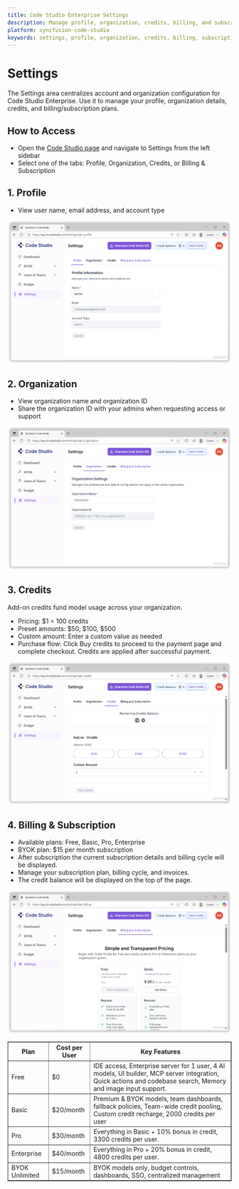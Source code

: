 ```yaml
---
title: Code Studio Enterprise Settings
description: Manage profile, organization, credits, billing, and subscriptions in Syncfusion Code Studio Enterprise.
platform: syncfusion-code-studio
keywords: settings, profile, organization, credits, billing, subscription, plans, BYOK, payments, enterprise, syncfusion, code-studio
---
```


# Settings

The Settings area centralizes account and organization configuration for Code Studio Enterprise. Use it to manage your profile, organization details, credits, and billing/subscription plans.

## How to Access

- Open the [Code Studio page](https://app.sfcodestudio.com) and navigate to Settings from the left sidebar
- Select one of the tabs: Profile, Organization, Credits, or Billing & Subscription

## 1. Profile

- View user name, email address, and account type
<img src="./enterprise-images/settingsprofile.png" alt="settings"  />

## 2. Organization

- View organization name and organization ID
- Share the organization ID with your admins when requesting access or support
<img src="./enterprise-images/settingsorg.png" alt="settings"  />

## 3. Credits

Add-on credits fund model usage across your organization.

- Pricing: $1 = 100 credits
- Preset amounts: $50, $100, $500
- Custom amount: Enter a custom value as needed
- Purchase flow: Click Buy credits to proceed to the payment page and complete checkout. Credits are applied after successful payment.
<img src="./enterprise-images/settingscredit.png" alt="settings"  />

## 4. Billing & Subscription

- Available plans: Free, Basic, Pro, Enterprise
- BYOK plan: $15 per month subscription
- After subscription the current subscription details and billing cycle will be displayed.
- Manage your subscription plan, billing cycle, and invoices.
- The credit balance will be displayed on the top of the page.

<img src="./enterprise-images/settingsbilling.png" alt="settings"  />


<table border="1" cellpadding="8" cellspacing="0">
  <thead>
    <tr>
      <th>Plan</th>
      <th>Cost per User</th>
      <th>Key Features</th>
    </tr>
  </thead>
  <tbody>
    <tr>
      <td>Free</td>
      <td>$0</td>
      <td>IDE access, Enterprise server for 1 user, 4 AI models, UI builder, MCP server integration, Quick actions and codebase search, Memory and image input support.</td>
    </tr>
    <tr>
      <td>Basic</td>
      <td>$20/month</td>
      <td>Premium & BYOK models, team dashboards, fallback policies, Team-wide credit pooling, Custom credit recharge, 2000 credits per user</td>
    </tr>
    <tr>
      <td>Pro</td>
      <td>$30/month</td>
      <td>Everything in Basic + 10% bonus in credit, 3300 credits per user.</td>
    </tr>
    <tr>
      <td>Enterprise</td>
      <td>$40/month</td>
      <td>Everything in Pro + 20% bonus in credit, 4800 credits per user.</td>
    </tr>
    <tr>
      <td>BYOK Unlimited</td>
      <td>$15/month</td>
      <td>BYOK models only, budget controls, dashboards, SSO, centralized management</td>
    </tr>
  </tbody>
</table>